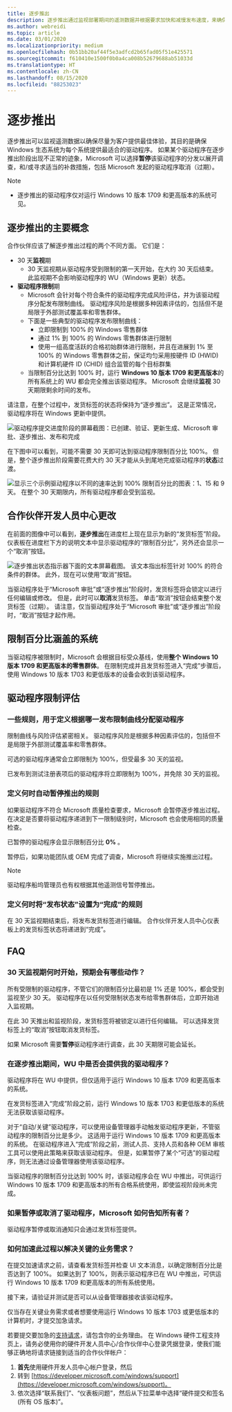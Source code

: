 ```yaml
---
title: 逐步推出
description: 逐步推出通过监视部署期间的遥测数据并根据要求加快和减慢发布速度，来确保每个系统的最佳驱动程序体验。
ms.author: webreidi
ms.topic: article
ms.date: 03/01/2020
ms.localizationpriority: medium
ms.openlocfilehash: 0b51bb20af44f5e3adfcd2b65fad05f51e425571
ms.sourcegitcommit: f610410e1500f0b0a4ca008b52679688ab51033d
ms.translationtype: HT
ms.contentlocale: zh-CN
ms.lasthandoff: 08/15/2020
ms.locfileid: "88253023"
---
```

# <a name="gradual-rollout"></a>逐步推出

逐步推出可以监视遥测数据以确保尽量为客户提供最佳体验，其目的是确保 Windows 生态系统为每个系统提供最适合的驱动程序。 如果某个驱动程序在逐步推出阶段出现不正常的迹象，Microsoft 可以选择**暂停**该驱动程序的分发以展开调查，和/或寻求适当的补救措施，包括 Microsoft 发起的驱动程序取消（过期）。 

>[!NOTE]
> - 逐步推出的驱动程序仅对运行 Windows 10 版本 1709 和更高版本的系统可见。

## <a name="main-concepts-of-gradual-rollout"></a>逐步推出的主要概念

合作伙伴应该了解逐步推出过程的两个不同方面。  它们是：

- 30 天**监视**期
  - 30 天监视期从驱动程序受到限制的第一天开始，在大约 30 天后结束。 此监视期不会影响驱动程序的 WU（Windows 更新）状态。
- **驱动程序限制**期
  - Microsoft 会针对每个符合条件的驱动程序完成风险评估，并为该驱动程序分配发布限制曲线。 驱动程序风险是根据多种因素评估的，包括但不是局限于外部测试覆盖率和零售群体。
  - 下面是一些典型的驱动程序发布限制曲线：
    - 立即限制到 100% 的 Windows 零售群体 
    - 通过 1% 到 100% 的 Windows 零售群体进行限制 
    - 使用一组高度活跃的合格初始群体进行限制，并且在进展到 1% 至 100% 的 Windows 零售群体之前，保证均匀采用按硬件 ID (HWID) 和计算机硬件 ID (CHID) 组合监管的每个目标群集
  - 当限制百分比达到 100% 时，运行 **Windows 10 版本 1709 和更高版本**的所有系统上的 WU 都会完全推出该驱动程序。 Microsoft 会继续**监视** 30 天期限剩余时间的发布。

请注意，在整个过程中，发货标签的状态将保持为“逐步推出”。  这是正常情况，驱动程序将在 Windows 更新中提供。

 ![驱动程序提交进度阶段的屏幕截图：已创建、验证、更新生成、Microsoft 审批、逐步推出、发布和完成](images/gradual-rollout-phases.png)

 在下图中可以看到，可能不需要 30 天即可达到驱动程序限制百分比 100%。 但是，整个逐步推出阶段需要花费大约 30 天才能从头到尾地完成驱动程序的**状态**过渡。 

 ![显示三个示例驱动程序以不同的速率达到 100% 限制百分比的图表：1、15 和 9 天。 在整个 30 天期限内，所有驱动程序都会受到监视。](images/gradual-rollout-chart.png)

## <a name="partner-dev-center-changes"></a>合作伙伴开发人员中心更改

在前面的图像中可以看到，**逐步推出**在进度栏上现在显示为新的“发货标签”阶段。 仪表板在进度栏下方的说明文本中显示驱动程序的“限制百分比”，另外还会显示一个“取消”按钮。  

 ![逐步推出状态指示器下面的文本屏幕截图。 该文本指出标签针对 100% 的符合条件的群体。 此外，现在可以使用“取消”按钮。](images/gradual-rollout.png)

当驱动程序处于“Microsoft 审批”或“逐步推出”阶段时，发货标签将会锁定以进行任何编辑或修改。   但是，此时可以**取消**发货标签。 单击“取消”按钮会结束整个发货标签（过期）。  请注意，仅当驱动程序处于“Microsoft 审批”或“逐步推出”阶段时，“取消”按钮才起作用。   

## <a name="systems-included-in-the-throttled-percentages"></a>限制百分比涵盖的系统

当驱动程序被限制时，Microsoft 会根据目标受众基线，使用**整个 Windows 10 版本 1709 和更高版本的零售群体**。  在限制完成并且发货标签进入“完成”步骤后，使用 Windows 10 版本 1703 和更低版本的设备会收到该驱动程序。 

## <a name="driver-throttling-assessments"></a>驱动程序限制评估

### <a name="rules-that-define-which-release-throttle-curve-a-driver-gets-assigned-with"></a>一些规则，用于定义根据哪一发布限制曲线分配驱动程序 ###

限制曲线与风险评估紧密相关。 驱动程序风险是根据多种因素评估的，包括但不是局限于外部测试覆盖率和零售群体。

可选的驱动程序通常会立即限制为 100%，但受最多 30 天的监视。 

已发布到测试注册表项后的驱动程序将立即限制为 100%，并免除 30 天的监视。 

### <a name="rules-that-define-when-a-rollout-should-automatically-pause"></a>定义何时自动暂停推出的规则

如果驱动程序不符合 Microsoft 质量检查要求，Microsoft 会暂停逐步推出过程。  在决定是否要将驱动程序递进到下一限制级别时，Microsoft 也会使用相同的质量检查。  

已暂停的驱动程序会显示限制百分比 **0%** 。

暂停后，如果功能团队或 OEM 完成了调查，Microsoft 将继续实施推出过程。

>[!NOTE]
>驱动程序船坞管理员也有权根据其他遥测信号暂停推出。

### <a name="rules-that-define-when-releasestatus-should-be-set-to-complete"></a>定义何时将“发布状态”设置为“完成”的规则  

在 30 天监视期结束后，将发布发货标签进行编辑。 合作伙伴开发人员中心仪表板上的发货标签状态将递进到“完成”。 

## <a name="faq"></a>FAQ

### <a name="when-will-the-30-day-monitoring-period-start-and-what-should-we-expect"></a>30 天监视期何时开始，预期会有哪些动作？

所有受限制的驱动程序，不管它们的限制百分比最初是 1% 还是 100%，都会受到监视至少 30 天。 驱动程序在以任何受限制状态发布给零售群体后，立即开始进入监视期。

在此 30 天推出和监视阶段，发货标签将被锁定以进行任何编辑。 可以选择发货标签上的“取消”按钮取消发货标签。

如果 Microsoft 需要**暂停**驱动程序进行调查，此 30 天期限可能会延长。

### <a name="is-my-driver-available-on-wu-during-gradual-rollout"></a>在逐步推出期间，WU 中是否会提供我的驱动程序？

驱动程序将在 WU 中提供，但仅适用于运行 Windows 10 版本 1709 和更高版本的系统。

在发货标签进入“完成”阶段之前，运行 Windows 10 版本 1703 和更低版本的系统无法获取该驱动程序。 

对于“自动/关键”驱动程序，可以使用设备管理器手动触发驱动程序更新，不管驱动程序的限制百分比是多少。  这适用于运行 Windows 10 版本 1709 和更高版本的系统。 在驱动程序进入“完成”阶段之前，测试人员、支持人员和各种 OEM 审核工具可以使用此策略来获取该驱动程序。  但是，如果暂停了某个“可选”的驱动程序，则无法通过设备管理器使用该驱动程序。 

当驱动程序的限制百分比达到 100% 时，该驱动程序会在 WU 中推出，可供运行 Windows 10 版本 1709 和更高版本的所有合格系统使用，即使监视阶段尚未完成。

### <a name="how-will-microsoft-notify-an-owner-if-a-driver-is-paused-or-cancelled"></a>如果暂停或取消了驱动程序，Microsoft 如何告知所有者？

驱动程序暂停或取消通知只会通过发货标签提供。

### <a name="how-can-we-expedite-this-process-if-we-have-a-critical-business-need"></a>如何加速此过程以解决关键的业务需求？

在提交加速请求之前，请查看发货标签并检查 UI 文本消息，以确定限制百分比是否达到了 100%。 如果达到了 100%，则表示驱动程序已在 WU 中推出，可供运行 Windows 10 版本 1709 和更高版本的所有系统使用。

接下来，请验证并测试是否可以从设备管理器接收该驱动程序。

仅当存在关键业务需求或者想要使用运行 Windows 10 版本 1703 或更低版本的计算机时，才提交加急请求。

若要提交要加急的[支持请求](https://developer.microsoft.com/windows/hardware/support)，请包含你的业务理由。 在 Windows 硬件工程支持页上，请务必使用你的硬件开发人员中心/合作伙伴中心登录凭据登录，使我们能够正确地将请求链接到适当的合作伙伴帐户：

1. **首先**使用硬件开发人员中心帐户登录，然后
2. 转到 [https://developer.microsoft.com/windows/support](https://developer.microsoft.com/windows/support)。
3. 依次选择“联系我们”、“仪表板问题”，然后从下拉菜单中选择“硬件提交和签名(所有 OS 版本)”。   